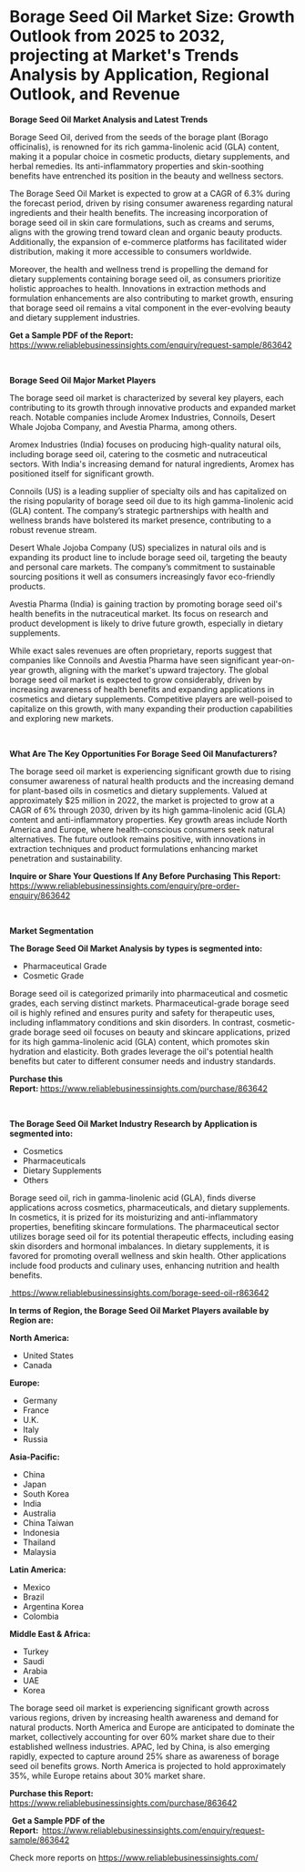 <p><h1>Borage Seed Oil Market Size: Growth Outlook from 2025 to 2032, projecting at Market's Trends Analysis by Application, Regional Outlook, and Revenue</h1></p><p><strong>Borage Seed Oil Market Analysis and Latest Trends</strong></p>
<p><p>Borage Seed Oil, derived from the seeds of the borage plant (Borago officinalis), is renowned for its rich gamma-linolenic acid (GLA) content, making it a popular choice in cosmetic products, dietary supplements, and herbal remedies. Its anti-inflammatory properties and skin-soothing benefits have entrenched its position in the beauty and wellness sectors.</p><p>The Borage Seed Oil Market is expected to grow at a CAGR of 6.3% during the forecast period, driven by rising consumer awareness regarding natural ingredients and their health benefits. The increasing incorporation of borage seed oil in skin care formulations, such as creams and serums, aligns with the growing trend toward clean and organic beauty products. Additionally, the expansion of e-commerce platforms has facilitated wider distribution, making it more accessible to consumers worldwide. </p><p>Moreover, the health and wellness trend is propelling the demand for dietary supplements containing borage seed oil, as consumers prioritize holistic approaches to health. Innovations in extraction methods and formulation enhancements are also contributing to market growth, ensuring that borage seed oil remains a vital component in the ever-evolving beauty and dietary supplement industries.</p></p>
<p><strong>Get a Sample PDF of the Report:&nbsp;</strong> <a href="https://www.reliablebusinessinsights.com/enquiry/request-sample/863642?utm_campaign=2271&utm_medium=2&utm_source=Github&utm_content=ia&utm_term=14022025&utm_id=borage-seed-oil">https://www.reliablebusinessinsights.com/enquiry/request-sample/863642</a></p>
<p>&nbsp;</p>
<p><strong>Borage Seed Oil Major Market Players</strong></p>
<p><p>The borage seed oil market is characterized by several key players, each contributing to its growth through innovative products and expanded market reach. Notable companies include Aromex Industries, Connoils, Desert Whale Jojoba Company, and Avestia Pharma, among others.</p><p>Aromex Industries (India) focuses on producing high-quality natural oils, including borage seed oil, catering to the cosmetic and nutraceutical sectors. With India's increasing demand for natural ingredients, Aromex has positioned itself for significant growth.</p><p>Connoils (US) is a leading supplier of specialty oils and has capitalized on the rising popularity of borage seed oil due to its high gamma-linolenic acid (GLA) content. The company’s strategic partnerships with health and wellness brands have bolstered its market presence, contributing to a robust revenue stream.</p><p>Desert Whale Jojoba Company (US) specializes in natural oils and is expanding its product line to include borage seed oil, targeting the beauty and personal care markets. The company’s commitment to sustainable sourcing positions it well as consumers increasingly favor eco-friendly products.</p><p>Avestia Pharma (India) is gaining traction by promoting borage seed oil's health benefits in the nutraceutical market. Its focus on research and product development is likely to drive future growth, especially in dietary supplements.</p><p>While exact sales revenues are often proprietary, reports suggest that companies like Connoils and Avestia Pharma have seen significant year-on-year growth, aligning with the market's upward trajectory. The global borage seed oil market is expected to grow considerably, driven by increasing awareness of health benefits and expanding applications in cosmetics and dietary supplements. Competitive players are well-poised to capitalize on this growth, with many expanding their production capabilities and exploring new markets.</p></p>
<p>&nbsp;</p>
<p><strong>What Are The Key Opportunities For Borage Seed Oil Manufacturers?</strong></p>
<p><p>The borage seed oil market is experiencing significant growth due to rising consumer awareness of natural health products and the increasing demand for plant-based oils in cosmetics and dietary supplements. Valued at approximately $25 million in 2022, the market is projected to grow at a CAGR of 6% through 2030, driven by its high gamma-linolenic acid (GLA) content and anti-inflammatory properties. Key growth areas include North America and Europe, where health-conscious consumers seek natural alternatives. The future outlook remains positive, with innovations in extraction techniques and product formulations enhancing market penetration and sustainability.</p></p>
<p><strong>Inquire or Share Your Questions If Any Before Purchasing This Report:</strong> <a href="https://www.reliablebusinessinsights.com/enquiry/pre-order-enquiry/863642?utm_campaign=2271&utm_medium=2&utm_source=Github&utm_content=ia&utm_term=14022025&utm_id=borage-seed-oil">https://www.reliablebusinessinsights.com/enquiry/pre-order-enquiry/863642</a></p>
<p>&nbsp;</p>
<p><strong>Market Segmentation</strong></p>
<p><strong>The Borage Seed Oil Market Analysis by types is segmented into:</strong></p>
<p><ul><li>Pharmaceutical Grade</li><li>Cosmetic Grade</li></ul></p>
<p><p>Borage seed oil is categorized primarily into pharmaceutical and cosmetic grades, each serving distinct markets. Pharmaceutical-grade borage seed oil is highly refined and ensures purity and safety for therapeutic uses, including inflammatory conditions and skin disorders. In contrast, cosmetic-grade borage seed oil focuses on beauty and skincare applications, prized for its high gamma-linolenic acid (GLA) content, which promotes skin hydration and elasticity. Both grades leverage the oil's potential health benefits but cater to different consumer needs and industry standards.</p></p>
<p><strong>Purchase this Report:&nbsp;</strong><a href="https://www.reliablebusinessinsights.com/purchase/863642?utm_campaign=2271&utm_medium=2&utm_source=Github&utm_content=ia&utm_term=14022025&utm_id=borage-seed-oil">https://www.reliablebusinessinsights.com/purchase/863642</a></p>
<p>&nbsp;</p>
<p><strong>The Borage Seed Oil Market Industry Research by Application is segmented into:</strong></p>
<p><ul><li>Cosmetics</li><li>Pharmaceuticals</li><li>Dietary Supplements</li><li>Others</li></ul></p>
<p><p>Borage seed oil, rich in gamma-linolenic acid (GLA), finds diverse applications across cosmetics, pharmaceuticals, and dietary supplements. In cosmetics, it is prized for its moisturizing and anti-inflammatory properties, benefiting skincare formulations. The pharmaceutical sector utilizes borage seed oil for its potential therapeutic effects, including easing skin disorders and hormonal imbalances. In dietary supplements, it is favored for promoting overall wellness and skin health. Other applications include food products and culinary uses, enhancing nutrition and health benefits.</p></p>
<p><a href="https://www.reliablebusinessinsights.com/borage-seed-oil-r863642?utm_campaign=2271&utm_medium=2&utm_source=Github&utm_content=ia&utm_term=14022025&utm_id=borage-seed-oil">&nbsp;https://www.reliablebusinessinsights.com/borage-seed-oil-r863642</a></p>
<p><strong>In terms of Region, the Borage Seed Oil Market Players available by Region are:</strong></p>
<p>
    <p> <strong> North America: </strong>
        <ul>
            <li>United States</li>
            <li>Canada</li>
        </ul>
        </p> 
    <p> <strong> Europe: </strong>
        <ul>
            <li>Germany</li>
            <li>France</li>
            <li>U.K.</li>
            <li>Italy</li>
            <li>Russia</li>
        </ul>
        </p> 
    <p> <strong> Asia-Pacific: </strong>
        <ul>
            <li>China</li>
            <li>Japan</li>
            <li>South Korea</li>
            <li>India</li>
            <li>Australia</li>
            <li>China Taiwan</li>
            <li>Indonesia</li>
            <li>Thailand</li>
            <li>Malaysia</li>
        </ul>
        </p> 
    <p> <strong> Latin America: </strong>
        <ul>
            <li>Mexico</li>
            <li>Brazil</li>
            <li>Argentina Korea</li>
            <li>Colombia</li>
        </ul>
        </p> 
    <p> <strong> Middle East & Africa: </strong>
        <ul>
            <li>Turkey</li>
            <li>Saudi</li>
            <li>Arabia</li>
            <li>UAE</li>
            <li>Korea</li>
        </ul>
    </p>
    </p>
<p><p>The borage seed oil market is experiencing significant growth across various regions, driven by increasing health awareness and demand for natural products. North America and Europe are anticipated to dominate the market, collectively accounting for over 60% market share due to their established wellness industries. APAC, led by China, is also emerging rapidly, expected to capture around 25% share as awareness of borage seed oil benefits grows. North America is projected to hold approximately 35%, while Europe retains about 30% market share.</p></p>
<p><strong>Purchase this Report: </strong><a href="https://www.reliablebusinessinsights.com/purchase/863642?utm_campaign=2271&utm_medium=2&utm_source=Github&utm_content=ia&utm_term=14022025&utm_id=borage-seed-oil">https://www.reliablebusinessinsights.com/purchase/863642</a></p>
<p>&nbsp;<strong>Get a Sample PDF of the Report:&nbsp;&nbsp;</strong><a href="https://www.reliablebusinessinsights.com/enquiry/request-sample/863642?utm_campaign=2271&utm_medium=2&utm_source=Github&utm_content=ia&utm_term=14022025&utm_id=borage-seed-oil">https://www.reliablebusinessinsights.com/enquiry/request-sample/863642</a></p>
<p><strong></strong></p>
<p>Check more reports on <a href="https://www.reliablebusinessinsights.com/?utm_campaign=2271&utm_medium=2&utm_source=Github&utm_content=ia&utm_term=14022025&utm_id=borage-seed-oil">https://www.reliablebusinessinsights.com/</a></p>